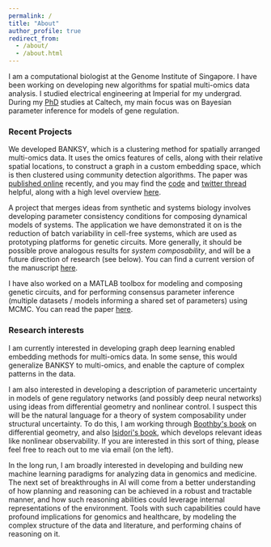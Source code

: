 ```yaml
---
permalink: /
title: "About"
author_profile: true
redirect_from: 
  - /about/
  - /about.html
---
```


I am a computational biologist at the Genome Institute of Singapore. I have been working on developing new algorithms for spatial multi-omics data analysis. I studied electrical engineering at Imperial for my undergrad.  During my [PhD](https://thesis.library.caltech.edu/11161/) studies at Caltech, my main focus was on Bayesian parameter inference for models of gene regulation.

### Recent Projects
We developed BANKSY, which is a clustering method for spatially arranged multi-omics data. It uses the omics features of cells, along with their relative spatial locations, to construct a graph in a custom embedding space, which is then clustered using community detection algorithms. The paper was [published online](https://www.nature.com/articles/s41588-024-01664-3) recently, and you may find the [code](https://prabhakarlab.github.io/Banksy/) and [twitter thread](https://x.com/shyam_lab/status/1762648072360792479?s=20) helpful, along with a high level overview [here](/files/banksy-news.pdf). 

A project that merges ideas from synthetic and systems biology involves developing parameter consistency conditions for composing dynamical models of systems. The application we have demonstrated it on is the reduction of batch variability in cell-free systems, which are used as prototyping platforms for genetic circuits. More generally, it should be possible prove analogous results for *system composability*, and will be a future direction of research (see below). You can find a current version of the manuscript [here](/files/Calibration_2024.pdf). 

I have also worked on a MATLAB toolbox for modeling and composing genetic circuits, and for performing consensus  parameter inference (multiple datasets / models informing a shared set of parameters) using MCMC. You can read the paper [here](https://academic.oup.com/synbio/article/6/1/ysab007/6129121). 

### Research interests 
I am currently interested in developing graph deep learning enabled embedding methods for multi-omics data. In some sense, this would generalize BANKSY to multi-omics, and enable the capture of complex patterns in the data. 

I am also interested in developing a description of parameteric uncertainty in models of gene regulatory networks (and possibly deep neural networks) using ideas from differential geometry and nonlinear control. I suspect this will be the natural language for a theory of system composability under structural uncertainty. To do this, I am working through [Boothby's book](https://shop.elsevier.com/books/an-introduction-to-differentiable-manifolds-and-riemannian-geometry-revised/boothby/978-0-08-057475-2) on differential geometry, and also [Isidori's book](https://link.springer.com/book/10.1007/978-1-84628-615-5), which develops relevant ideas like nonlinear observability. If you are interested in this sort of thing, please feel free to reach out to me via email (on the left). 

In the long run, I am broadly interested in developing and building new machine learning paradigms for analyzing data in genomics and medicine. The next set of breakthroughs in AI will come from a better understanding of how planning and reasoning can be achieved in a robust and tractable manner, and how such reasoning abilities could leverage internal representations of the environment. Tools with such capabilities could have profound implications for genomics and healthcare, by modeling the complex structure of the data and literature, and performing chains of reasoning on it. 

